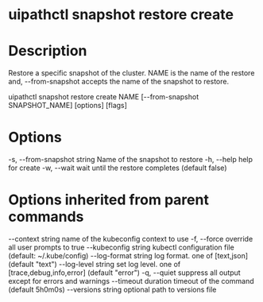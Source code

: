 ﻿# uipathctl snapshot restore create

# Description

Restore a specific snapshot of the cluster. NAME is the name of the restore and, --from-snapshot accepts the name of the snapshot to restore.

uipathctl snapshot restore create NAME [--from-snapshot SNAPSHOT_NAME] [options] [flags]

# Options

-s, --from-snapshot string   Name of the snapshot to restore
  -h, --help                   help for create
  -w, --wait                   wait until the restore completes (default false)

# Options inherited from parent commands

--context string      name of the kubeconfig context to use
  -f, --force               override all user prompts to true
      --kubeconfig string   kubectl configuration file (default: ~/.kube/config)
      --log-format string   log format. one of [text,json] (default "text")
      --log-level string    set log level. one of [trace,debug,info,error] (default "error")
  -q, --quiet               suppress all output except for errors and warnings
      --timeout duration    timeout of the command (default 5h0m0s)
      --versions string     optional path to versions file
